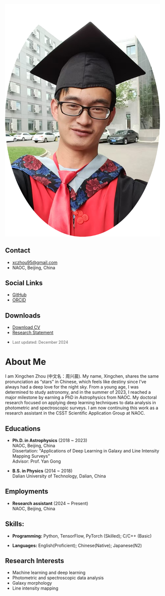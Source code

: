 <div class="about-container">
    <div class="left-column">
        <img src="../figures/profile/profile.png" alt="Xingchen Zhou" class="profile-image">
        <div class="contact-info">

## Contact
* <i class="fas fa-envelope"></i> [xczhou95@gmail.com](mailto:xczhou95@gmail.com)
* <i class="fas fa-map-marker-alt"></i> NAOC, Beijing, China

## Social Links
* <i class="fab fa-github"></i> [GitHub](https://github.com/xczhou-astro)
* <i class="ai ai-orcid"></i> [ORCID](https://orcid.org/0000-0001-7283-1100)

## Downloads


* <i class="fas fa-file-pdf"></i> [Download CV](documents/CV.pdf)
* <i class="fas fa-file-alt"></i> [Research Statement](documents/Research_Statement.pdf)
+ <p style="font-size: 0.9em; color: #666; margin-top: 5px;">Last updated: December 2024</p>
        </div>
    </div>

    <div class="right-column">

# About Me

I am Xingchen Zhou (中文名：周兴晨). My name, Xingchen, shares the same pronunciation as “stars” in Chinese, which feels like destiny since I’ve always had a deep love for the night sky. From a young age, I was determined to study astronomy, and in the summer of 2023, I reached a major milestone by earning a PhD in Astrophysics from NAOC. My doctoral research focused on applying deep learning techniques to data analysis in photometric and spectroscopic surveys. I am now continuing this work as a research assistant in the CSST Scientific Application Group at NAOC.

## Educations
* **Ph.D. in Astrophysics** (2018 ~ 2023)  
  NAOC, Beijing, China  
  Dissertation: "Applications of Deep Learning in Galaxy and Line Intensity Mapping Surveys"  
  Advisor: Prof. Yan Gong  

* **B.S. in Physics** (2014 ~ 2018)  
  Dalian University of Technology, Dalian, China

## Employments
* **Research assistant** (2024 ~ Present)  
  NAOC, Beijing, China

## Skills:
* **Programming:**
Python, TensorFlow, PyTorch (Skilled); C/C++ (Basic)

* **Languages:**
English(Proficient); Chinese(Native); Japanese(N2)


## Research Interests
* Machine learning and deep learning
* Photometric and spectroscopic data analysis
* Galaxy morphology
* Line intensity mapping
    </div>
</div> 

<!-- <div class="social-links">
    <a href="https://github.com/xczhou-astro" target="_blank"><i class="fab fa-github"></i></a>
    <a href="mailto:xczhou@tsinghua.edu.cn"><i class="fas fa-envelope"></i></a>
    <a href="https://scholar.google.com/citations?user=YOUR_ID" target="_blank"><i class="ai ai-google-scholar"></i></a>
</div>

<div class="download-buttons">
    <a href="documents/CV.pdf" class="download-button" target="_blank">
        <i class="fas fa-file-pdf"></i> Download CV
    </a>
    <a href="documents/Research_Statement.pdf" class="download-button" target="_blank">
        <i class="fas fa-file-alt"></i> Research Statement
    </a>
</div>  -->